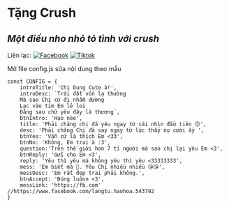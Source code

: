 # Tặng Crush
## _Một điều nho nhỏ tỏ tình với crush_

Liên lạc: 
[![Facebook](https://i.imgur.com/GRqy96ts.jpg)](https://www.facebook.com/nam.nodemy)
[![Tiktok](https://i.imgur.com/Nbfl1E7t.jpg)](https://www.tiktok.com/@manindev)

Mở file config.js sửa nội dung theo mẫu
```
const CONFIG = {
    introTitle: 'Chị Dung Cute à!',
    introDesc: `Trái đất vốn lạ thường
    Mà sao Chị cứ đi nhầm đường
    Lạc vào tim Em lẻ loi
    Đằng sau chữ yêu đây là thương`,
    btnIntro: 'Hạo nèe',
    title: 'Phải chăng chị đã yêu ngay từ cái nhìn đầu tiên 😙',
    desc: 'Phải chăng Chị đã say ngay từ lúc thấy nụ cười ấy ',
    btnYes: 'Vẫn cứ là thích Em <33',
    btnNo: 'Không, Em trai à :3',
    question:'Trên thế giới hơn 7 tỉ người mà sao chị lại yêu Em <3',
    btnReply: 'Gửi cho Em <3',
    reply: 'Yêu thì yêu mà không yêu thì yêu <33333333',
    mess: 'Em biết mà 🥰. Yêu Chị nhiều nhiều 😘😘',
    messDesc: 'Em rất đẹp trai phải không.',
    btnAccept: 'Đúng luônn <3',
    messLink: 'https://fb.com' //https://www.facebook.com/langtu.haohoa.543792
}
```

